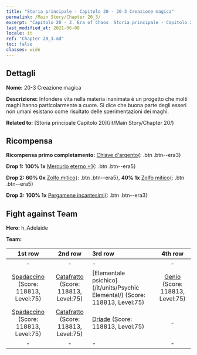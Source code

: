 ```yaml
---
title: "Storia principale - Capitolo 20 - 20-3 Creazione magica"
permalink: /Main Story/Chapter 20_3/
excerpt: "Capitolo 20 - 3. Era of Chaos  Storia principale - Capitolo 20_3. 20-3 Creazione magica"
last_modified_at: 2021-06-08
locale: it
ref: "Chapter 20_3.md"
toc: false
classes: wide
---
```


## Dettagli

 **Nome:** 20-3 Creazione magica

 **Descrizione:** Infondere vita nella materia inanimata è un progetto che molti maghi hanno particolarmente a cuore. Si dice che buona parte degli esseri non umani esistano come risultato delle sperimentazioni dei maghi.

 **Related to:** [Storia principale Capitolo 20](/it/Main Story/Chapter 20/)

## Ricompensa

 **Ricompensa primo completamento:** [Chiave d'argento](/ItemsIT/con_693/){: .btn .btn--era3}

 **Drop 1:** **100% 1x** [Mercurio eterno +1](/ItemsIT/mat_70/){: .btn .btn--era5}

 **Drop 2:** **60% 0x** [Zolfo mitico](/ItemsIT/mat_64/){: .btn .btn--era5}, **40% 1x** [Zolfo mitico](/ItemsIT/mat_64/){: .btn .btn--era5}

 **Drop 3:** **100% 1x** [Pergamene incantesimi](/ItemsIT/con_694/){: .btn .btn--era3}


## Fight against Team
 **Hero:** h_Adelaide

 **Team:**


  | 1st row | 2nd row | 3rd row | 4th row |
  |:----:|:----:|:----|:----:|
  | - | - | - | - |
  | [Spadaccino](/it/units/Swordsman/) (Score: 118813, Level:75)  | [Catafratto](/it/units/Cavalier/) (Score: 118813, Level:75)  | [Elementale psichico](/it/units/Psychic Elemental/) (Score: 118813, Level:75)  | [Genio](/it/units/Genie/) (Score: 118813, Level:75)  |
  | [Spadaccino](/it/units/Swordsman/) (Score: 118813, Level:75)  | [Catafratto](/it/units/Cavalier/) (Score: 118813, Level:75)  | [Driade](/it/units/Sprite/) (Score: 118813, Level:75)  | - |
  | - | - | - | - |


